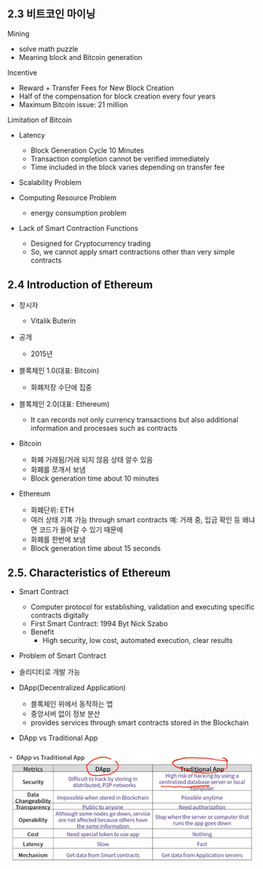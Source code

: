 ## 2.3 비트코인 마이닝

Mining

- solve math puzzle
- Meaning block and Bitcoin generation

Incentive

- Reward + Transfer Fees for New Block Creation
- Half of the compensation for block creation every four years
- Maximum Bitcoin issue: 21 million

Limitation of Bitcoin

- Latency

  - Block Generation Cycle 10 Minutes
  - Transaction completion cannot be verified immediately
  - Time included in the block varies depending on transfer fee

- Scalability Problem

- Computing Resource Problem
  - energy consumption problem
- Lack of Smart Contraction Functions
  - Designed for Cryptocurrency trading
  - So, we cannot apply smart contractions other than very simple contracts

## 2.4 Introduction of Ethereum

- 창시자

  - Vitalik Buterin

- 공개

  - 2015년

- 블록체인 1.0(대표: Bitcoin)
  - 화폐저장 수단에 집중
- 블록체인 2.0(대표: Ethereum)

  - It can records not only currency transactions but also additional information and processes such as contracts

- Bitcoin
  - 화폐 거래됨/거래 되지 않음 상태 알수 있음
  - 화폐를 쪼개서 보냄
  - Block generation time about 10 minutes
- Ethereum
  - 화폐단위: ETH
  - 여러 상태 기록 가능 through smart contracts 예: 거래 중, 입금 확인 등 왜냐면 코드가 들어갈 수 있기 때문에
  - 화폐를 한번에 보냄
  - Block generation time about 15 seconds

## 2.5. Characteristics of Ethereum

- Smart Contract
  - Computer protocol for establishing, validation and executing specific contracts digitally
  - First Smart Contract: 1994 Byt Nick Szabo
  - Benefit
    - High security, low cost, automated execution, clear results
- Problem of Smart Contract

- 솔리디티로 개발 가능

- DApp(Decentralized Application)

  - 블록체인 위에서 동작하는 앱
  - 중앙서버 없이 정보 분산
  - provides services through smart contracts stored in the Blockchain

- DApp vs Traditional App

![DAppVsTraditionalApp](./DappVsTraditionalApp.PNG)
